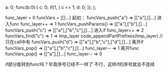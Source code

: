 a: 0;
func(b:0):(
  c: 0;
  if(1, (
    c <= 1;
    d: 0;
  ));
);

func_layer = 0
funcVars = [[]...]
起初：
funcVars_push("a") => [["a"],[]...]
进入func
func_layer++ => 1
funcVars_pushParams() => [["a"],["b"],[]...]
funcVars_push("c") => [["a"],["b","c"],[]...]
进入if
func_layer++ => 2
funcVars_find("c") => 1 => tmp_layer
code_appendPartPrefixes(tmp_layer) // 只在call中有
funcVars_push("d") => [["a"],["b","c"],["d"],[]...]
离开if
funcVars_pop() => [["a"],["b","c"],[]...]
func_layer-- => 1
离开func
funcVars_pop() => [["a"],[]...]
func_layer-- => 0

if部分能转到func吗？毕竟序号已经不一样了
不行，这样if的序号就会不连续

